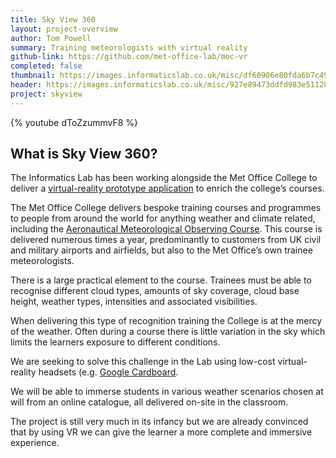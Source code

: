 ```yaml
---
title: Sky View 360
layout: project-overview
author: Tom Powell
summary: Training meteorologists with virtual reality
github-link: https://github.com/met-office-lab/moc-vr
completed: false
thumbnail: https://images.informaticslab.co.uk/misc/df60906e80fda6b7c49e6fc7c1bf1506.png
header: https://images.informaticslab.co.uk/misc/927e89473ddfd983e511288648da84d6.JPG
project: skyview
---
```


{% youtube dToZzummvF8 %}
  
## What is Sky View 360? 
  
The Informatics Lab has been working alongside the Met Office College to deliver a <a href="http://moc-vr.informaticslab.co.uk/" data-proofer-ignore>virtual-reality prototype application</a> to enrich the college’s courses.

The Met Office College delivers bespoke training courses and programmes to people from around the world for anything weather and climate related, including the [Aeronautical Meteorological Observing Course](http://www.metoffice.gov.uk/training/aviation/observer/amo). This course is delivered numerous times a year, predominantly to customers from UK civil and military airports and airfields, but also to the Met Office’s own trainee meteorologists.  

There is a large practical element to the course. Trainees must be able to recognise different cloud types, amounts of sky coverage, cloud base height, weather types, intensities and associated visibilities.  

When delivering this type of recognition training the College is at the mercy of the weather. Often during a course there is little variation in the sky which limits the learners exposure to different conditions. 

We are seeking to solve this challenge in the Lab using low-cost virtual-reality headsets (e.g. [Google Cardboard](https://vr.google.com/cardboard/).  

We will be able to immerse students in various weather scenarios chosen at will from an online catalogue, all delivered on-site in the classroom.  

The project is still very much in its infancy but we are already convinced that by using VR we can give the learner a more complete and immersive experience.
